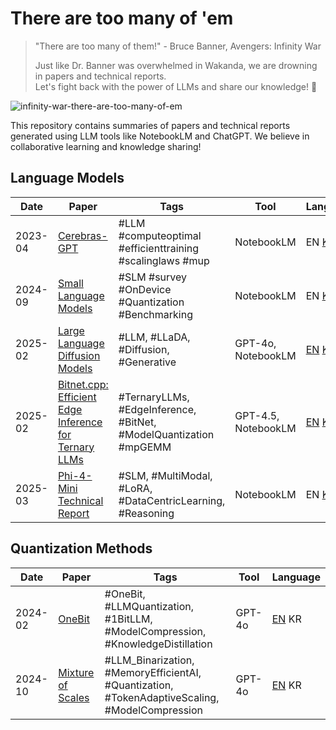 # There are too many of 'em
> "There are too many of them!" - Bruce Banner, Avengers: Infinity War <br>
>
> Just like Dr. Banner was overwhelmed in Wakanda, we are drowning in papers and technical reports.<br>
> Let's fight back with the power of LLMs and share our knowledge! 💪

![infinity-war-there-are-too-many-of-em](https://github.com/user-attachments/assets/175926d7-4f68-46e4-8af8-bad6d6594ce8)

This repository contains summaries of papers and technical reports generated using LLM tools like NotebookLM and ChatGPT. We believe in collaborative learning and knowledge sharing!

## Language Models

| Date | Paper | Tags | Tool | Language |
|------|-------|------|------|----------|
| 2023-04 | [Cerebras-GPT](https://arxiv.org/abs/2304.03208) | #LLM #computeoptimal #efficienttraining #scalinglaws #mup | NotebookLM | EN [KR](kr/language-models/2023-04-Cerebras-GPT.llm.mup.efficient.notebooklm.md) |
| 2024-09 | [Small Language Models](https://arxiv.org/abs/2409.15790) | #SLM #survey #OnDevice #Quantization #Benchmarking | NotebookLM | EN [KR](kr/language-models/2024-09-Small-Language-Models.slm.survey.md) |
| 2025-02 | [Large Language Diffusion Models](https://arxiv.org/abs/2502.09992) | #LLM, #LLaDA, #Diffusion, #Generative | GPT-4o, NotebookLM | [EN](en/language-models/2025-02-large-language-diffusion-models.llm.llada.diffusion.notebooklm.md) [KR](kr/language-models/2025-02-large-language-diffusion-models.llm.llada.diffusion.notebooklm.md) |
| 2025-02 | [Bitnet.cpp: Efficient Edge Inference for Ternary LLMs](https://arxiv.org/abs/2502.11880) |  #TernaryLLMs, #EdgeInference, #BitNet, #ModelQuantization #mpGEMM | GPT-4.5, NotebookLM | [EN](en/language-models/2025-02-Bitnet.cpp-Efficient-Edge-Inference-for-Ternary-LLM.TernaryLLMs.EdgeInference.BitNet.ModelQuantization.GPT4.5md) [KR](kr/language-models/2025-02-Bitnet.cpp-Efficient-Edge-Inference-for-Ternary-LLM.TernaryLLMs.EdgeInference.BitNet.ModelQuantization.notebooklm.md) |
| 2025-03 | [Phi-4-Mini Technical Report](https://arxiv.org/abs/2503.01743) | #SLM, #MultiModal, #LoRA, #DataCentricLearning, #Reasoning | NotebookLM | EN [KR](kr/language-models/2025-03-phi4-mini-technical-report.slm.multimodal.efficient.notebooklm.md) |

## Quantization Methods
| Date | Paper | Tags | Tool | Language |
|------|-------|------|------|----------|
| 2024-02 | [OneBit](https://arxiv.org/abs/2402.11295) | #OneBit, #LLMQuantization, #1BitLLM, #ModelCompression, #KnowledgeDistillation | GPT-4o | [EN](./en/quantization-methods/2024-02-one-bit.modelcompression.1BitLLM.GPT4o.md) KR |
| 2024-10 | [Mixture of Scales](https://arxiv.org/abs/2406.12311v1) | #LLM_Binarization, #MemoryEfficientAI, #Quantization, #TokenAdaptiveScaling, #ModelCompression | GPT-4o | [EN](./en/quantization-methods/2024-10-mixture-of-scales.modelcompression.binarization.GPT4o.md) KR |
